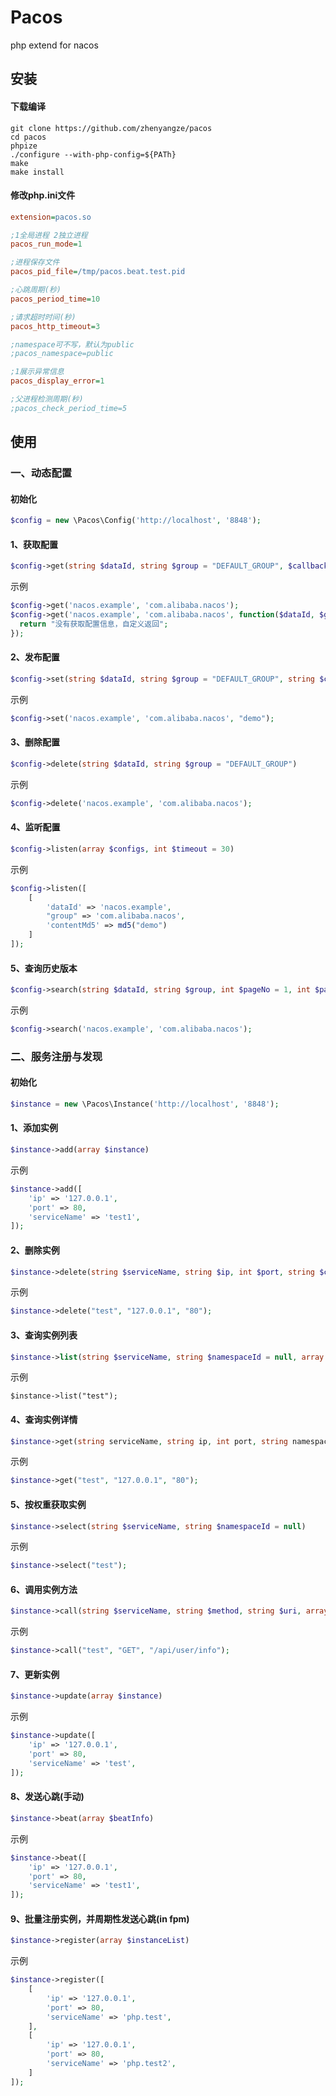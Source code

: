 # Pacos

php extend for nacos



## 安装

#### 下载编译

```shell
git clone https://github.com/zhenyangze/pacos
cd pacos
phpize
./configure --with-php-config=${PATh}
make
make install
```

#### 修改php.ini文件

```ini
extension=pacos.so

;1全局进程 2独立进程
pacos_run_mode=1

;进程保存文件
pacos_pid_file=/tmp/pacos.beat.test.pid

;心跳周期(秒)
pacos_period_time=10

;请求超时时间(秒)
pacos_http_timeout=3

;namespace可不写，默认为public
;pacos_namespace=public

;1展示异常信息
pacos_display_error=1 

;父进程检测周期(秒)
;pacos_check_period_time=5
```



## 使用

### 一、动态配置

#### 初始化

```php
$config = new \Pacos\Config('http://localhost', '8848');
```



#### 1、获取配置

```php
$config->get(string $dataId, string $group = "DEFAULT_GROUP", $callback = null);
```

示例

```php
$config->get('nacos.example', 'com.alibaba.nacos');
$config->get('nacos.example', 'com.alibaba.nacos', function($dataId, $group) {
  return "没有获取配置信息，自定义返回";
});
```

#### 2、发布配置

```php
$config->set(string $dataId, string $group = "DEFAULT_GROUP", string $content);
```

示例

```php
$config->set('nacos.example', 'com.alibaba.nacos', "demo");
```

#### 3、删除配置

```php
$config->delete(string $dataId, string $group = "DEFAULT_GROUP")
```

示例

```php
$config->delete('nacos.example', 'com.alibaba.nacos');
```

#### 4、监听配置

```php
$config->listen(array $configs, int $timeout = 30)
```

示例

```php
$config->listen([
    [
        'dataId' => 'nacos.example',
        "group" => 'com.alibaba.nacos',
        'contentMd5' => md5("demo")
    ]
]);
```

#### 5、查询历史版本

```php
$config->search(string $dataId, string $group, int $pageNo = 1, int $pageSize = 100)
```

示例

```php
$config->search('nacos.example', 'com.alibaba.nacos');
```



### 二、服务注册与发现

#### 初始化

```php
$instance = new \Pacos\Instance('http://localhost', '8848');
```



#### 1、添加实例

```php
$instance->add(array $instance)
```

示例

```php
$instance->add([
    'ip' => '127.0.0.1',
    'port' => 80,
    'serviceName' => 'test1',
]);
```

#### 2、删除实例

```php
$instance->delete(string $serviceName, string $ip, int $port, string $clusterName = null, string $namespaceId = null)
```

示例

```php
$instance->delete("test", "127.0.0.1", "80");
```

#### 3、查询实例列表

```php
$instance->list(string $serviceName, string $namespaceId = null, array $clusters = [])
```

示例

```estphp
$instance->list("test");
```

#### 4、查询实例详情

```php
$instance->get(string serviceName, string ip, int port, string namespaceId = null, string cluster = null, bool healthyOnly = false)
```

示例

```php
$instance->get("test", "127.0.0.1", "80");
```

#### 5、按权重获取实例

```php
$instance->select(string $serviceName, string $namespaceId = null)
```

示例

```php
$instance->select("test");
```

#### 6、调用实例方法

```php
$instance->call(string $serviceName, string $method, string $uri, array $options = [], string $namespaceId = null)
```

示例

```php
$instance->call("test", "GET", "/api/user/info");
```

#### 7、更新实例

```php
$instance->update(array $instance)
```

示例

```php
$instance->update([
    'ip' => '127.0.0.1',
    'port' => 80,
    'serviceName' => 'test',
]);
```

#### 8、发送心跳(手动)

```php
$instance->beat(array $beatInfo)
```

示例

```php
$instance->beat([
    'ip' => '127.0.0.1',
    'port' => 80,
    'serviceName' => 'test1',
]);
```

#### 9、批量注册实例，并周期性发送心跳(in fpm)

```php
$instance->register(array $instanceList)
```

示例

```php
$instance->register([
    [
        'ip' => '127.0.0.1',
        'port' => 80,
        'serviceName' => 'php.test',
    ],
    [
        'ip' => '127.0.0.1',
        'port' => 80,
        'serviceName' => 'php.test2',
    ]
]);
```

